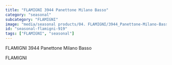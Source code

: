 ```yaml
---
title: "FLAMIGNI 3944 Panettone Milano Basso"
category: "seasonal"
subcategory: "FLAMIGNI"
image: "media/seasonal products/04. FLAMIGNI/3944_Panettone-Milano-Basso.jpg"
id: "seasonal-flamigni-919"
tags: ["FLAMIGNI", "seasonal"]
---
```


FLAMIGNI 3944 Panettone Milano Basso

FLAMIGNI
